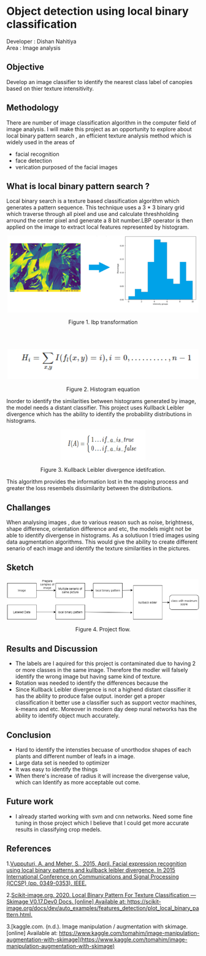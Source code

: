 # Object detection using local binary classification 

Developer : Dishan Nahitiya</br>
Area      : Image analysis


## Objective

Develop an image classifier to identify the nearest class label of canopies based on thier texture intensitivity. 

##  Methodology

 There are number of image classification algorithm in the computer field of image analysis. I will make this project as an opportunity to explore about local binary pattern search , an efficient texture analysis method which is widely used in the areas of
 - facial recognition 
 - face detection
 - verication purposed of the facial images  

## What is local binary pattern search ?

Local binary search is a texture based classification algorithm which generates a pattern sequence. This technique uses a 3 * 3 binary grid which traverse through all pixel and use and calculate
threshholding arround the center pixel and generate a 8 bit number.LBP operator is then applied on the image to extract local features represented by histogram.


<p align="center">
  <img src="images/readme/histpogram_transoformation.PNG"  alt="" height="200" width="500"/>
  <p align="center">Figure 1. lbp transformation</p>
</p>

</br>
</br>

<p align="center">
  <img src="images/readme/histogramEquation.PNG" alt="" width="500"/>
  <p align="center">Figure 2. Histogram equation</p>
</p>




Inorder to identify the similarities between histograms generated by image, the 
model needs a distant classifier. This project uses  Kullback Leibler divergence 
which has the ability to identify the probability distributions in histograms.
<br>
<p align="center">
 <img src="images/readme/validation.PNG" alt="" height="80" width="220" />
  <p align="center">Figure 3. Kullback Leibler divergence idetifcation.</p>
</p>


 This algorithm provides the information lost in the mapping process  and  greater the loss resembels dissimilarity between the distributions.


## Challanges
  When analysing images , due to various reason such as noise, brightness, shape difference, orientation difference and etc, the models might not be able to identify divergense in histograms. As a solutiuon I tried images using data augmentation algorithms. 
 This would give the ability to create different senario of each image and identify the texture similarities in the pictures. 

## Sketch 
<p align="center">
  <img src="images/readme/lbp_process.png" class="center" alt="" width="500"/>
   <p align="center">Figure 4. Project flow.</p>
</p>


  
## Results and Discussion 

 - The labels are I aquired for this project is contaminated due to having 2 or more classes in the same image. Therefore the modler will falsely identify the wrong image
   but having same kind of texture. 
 - Rotation was needed to identify the differences because the 
 - Since  Kullback Leibler divergence is not a highend distant classifier it has the ability to produce false output.
   inorder get a proper classification it better use a classifier such as support vector machines, k-means and etc. 
   Moreover in modern day deep nural networks has the ability to identify object much accurately.
 
## Conclusion 

 - Hard to identify the intensties becuase of unorthodox shapes of each plants and different number of leafs in a image. 
 - Large data set is needed to optimizer  
 - It was easy to identify the things
 - When there's increase of radius it will increase the divergense value, which can Identify as more acceptable out come. 
 
## Future work
 - I already started working with svm and cnn networks. Need some fine tuning in those project which I believe that I could get more accurate results in classifying crop medels. 
## References

1.[Vupputuri, A. and Meher, S., 2015, April. Facial expression recognition using local binary patterns and kullback leibler divergence. In 2015 International Conference on Communications and Signal Processing (ICCSP) (pp. 0349-0353). IEEE.](https://ieeexplore.ieee.org/document/7322904)

2.[Scikit-image.org. 2020. Local Binary Pattern For Texture Classification — Skimage V0.17.Dev0 Docs. [online] Available at: <https://scikit-image.org/docs/dev/auto_examples/features_detection/plot_local_binary_pattern.html>.](https://scikit-image.org/docs/dev/auto_examples/features_detection/plot_local_binary_pattern.html)

3.[kaggle.com. (n.d.). Image manipulation / augmentation with skimage. [online] Available at: https://www.kaggle.com/tomahim/image-manipulation-augmentation-with-skimage](https://www.kaggle.com/tomahim/image-manipulation-augmentation-with-skimage)

